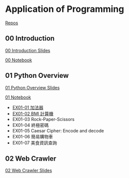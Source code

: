 # Application of Programming

[Repos](github_repos.md)

## 00 Introduction

[00 Introduction Slides](https://htmlpreview.github.io/?https://github.com/imchihchao/aop113b/blob/main/slides/00-Introduction.html)

[00 Notebook](nb00.ipynb)

## 01 Python Overview

[01 Python Overview Slides](https://htmlpreview.github.io/?https://github.com/imchihchao/aop113b/blob/main/slides/01-python_overview.html)

[01 Notebook](nb01.ipynb)

- [EX01-01 加法器](EX01_01_加法器.ipynb)
- [EX01-02 BMI 計算機](EX01_02_BMI_計算.ipynb)
- EX01-03 Rock-Paper-Scissors
- EX01-04 終極密碼
- EX01-05 Caesar Cipher: Encode and decode
- EX01-06 簡易購物車
- EX01-07 美食資訊查詢

## 02 Web Crawler

[02 Web Crawler Slides](https://htmlpreview.github.io/?https://github.com/imchihchao/aop113b/blob/main/slides/02-web_crawler.html)

